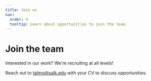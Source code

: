 ```yaml
---
title: Join us
nav:
  order: 4
  tooltip: Learn about opportunities to join the team.
---
```


# <i class="fas fa-user-plus"></i>Join the team

Interested in our work? We're recruiting at all levels!

Reach out to [talmo@salk.edu](mailto:talmo@salk.edu) with your CV to discuss opportunities.
